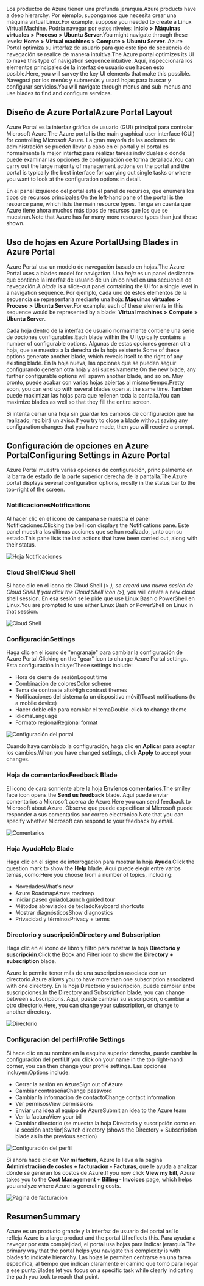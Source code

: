 <span data-ttu-id="9b214-101">Los productos de Azure tienen una profunda jerarquía.</span><span class="sxs-lookup"><span data-stu-id="9b214-101">Azure products have a deep hierarchy.</span></span> <span data-ttu-id="9b214-102">Por ejemplo, supongamos que necesita crear una máquina virtual Linux.</span><span class="sxs-lookup"><span data-stu-id="9b214-102">For example, suppose you needed to create a Linux Virtual Machine.</span></span> <span data-ttu-id="9b214-103">Podría navegar por estos niveles: **Inicio** **>** **Máquinas virtuales** **>** **Proceso** **>** **Ubuntu Server**.</span><span class="sxs-lookup"><span data-stu-id="9b214-103">You might navigate through these levels: **Home** **>** **Virtual machines** **>** **Compute** **>** **Ubuntu Server**.</span></span> <span data-ttu-id="9b214-104">Azure Portal optimiza su interfaz de usuario para que este tipo de secuencia de navegación se realice de manera intuitiva.</span><span class="sxs-lookup"><span data-stu-id="9b214-104">The Azure portal optimizes its UI to make this type of navigation sequence intuitive.</span></span> <span data-ttu-id="9b214-105">Aquí, inspeccionará los elementos principales de la interfaz de usuario que hacen esto posible.</span><span class="sxs-lookup"><span data-stu-id="9b214-105">Here, you will survey the key UI elements that make this possible.</span></span> <span data-ttu-id="9b214-106">Navegará por los menús y submenús y usará hojas para buscar y configurar servicios.</span><span class="sxs-lookup"><span data-stu-id="9b214-106">You will navigate through menus and sub-menus and use blades to find and configure services.</span></span>

## <a name="azure-portal-layout"></a><span data-ttu-id="9b214-107">Diseño de Azure Portal</span><span class="sxs-lookup"><span data-stu-id="9b214-107">Azure Portal Layout</span></span>

<span data-ttu-id="9b214-108">Azure Portal es la interfaz gráfica de usuario (GUI) principal para controlar Microsoft Azure.</span><span class="sxs-lookup"><span data-stu-id="9b214-108">The Azure portal is the main graphical user interface (GUI) for controlling Microsoft Azure.</span></span> <span data-ttu-id="9b214-109">La gran mayoría de las acciones de administración se pueden llevar a cabo en el portal y el portal es normalmente la mejor interfaz para realizar tareas individuales o donde puede examinar las opciones de configuración de forma detallada.</span><span class="sxs-lookup"><span data-stu-id="9b214-109">You can carry out the large majority of management actions on the portal and the portal is typically the best interface for carrying out single tasks or where you want to look at the configuration options in detail.</span></span>

<span data-ttu-id="9b214-110">En el panel izquierdo del portal está el panel de recursos, que enumera los tipos de recursos principales.</span><span class="sxs-lookup"><span data-stu-id="9b214-110">On the left-hand pane of the portal is the resource pane, which lists the main resource types.</span></span> <span data-ttu-id="9b214-111">Tenga en cuenta que Azure tiene ahora muchos más tipos de recursos que los que se muestran.</span><span class="sxs-lookup"><span data-stu-id="9b214-111">Note that Azure has far many more resource types than just those shown.</span></span>

## <a name="using-blades-in-azure-portal"></a><span data-ttu-id="9b214-112">Uso de hojas en Azure Portal</span><span class="sxs-lookup"><span data-stu-id="9b214-112">Using Blades in Azure Portal</span></span>

<span data-ttu-id="9b214-113">Azure Portal usa un modelo de navegación basado en hojas.</span><span class="sxs-lookup"><span data-stu-id="9b214-113">The Azure Portal uses a blades model for navigation.</span></span> <span data-ttu-id="9b214-114">Una _hoja_ es un panel deslizante que contiene la interfaz de usuario de un único nivel en una secuencia de navegación.</span><span class="sxs-lookup"><span data-stu-id="9b214-114">A _blade_ is a slide-out panel containing the UI for a single level in a navigation sequence.</span></span> <span data-ttu-id="9b214-115">Por ejemplo, cada uno de estos elementos de la secuencia se representaría mediante una hoja: **Máquinas virtuales** **>** **Proceso** **>** **Ubuntu Server**.</span><span class="sxs-lookup"><span data-stu-id="9b214-115">For example, each of these elements in this sequence would be represented by a blade: **Virtual machines** **>** **Compute** **>** **Ubuntu Server**.</span></span>

<span data-ttu-id="9b214-116">Cada hoja dentro de la interfaz de usuario normalmente contiene una serie de opciones configurables.</span><span class="sxs-lookup"><span data-stu-id="9b214-116">Each blade within the UI typically contains a number of configurable options.</span></span> <span data-ttu-id="9b214-117">Algunas de estas opciones generan otra hoja, que se muestra a la derecha de la hoja existente.</span><span class="sxs-lookup"><span data-stu-id="9b214-117">Some of these options generate another blade, which reveals itself to the right of any existing blade.</span></span> <span data-ttu-id="9b214-118">En la hoja nueva, las opciones que se pueden seguir configurando generan otra hoja y así sucesivamente.</span><span class="sxs-lookup"><span data-stu-id="9b214-118">On the new blade, any further configurable options will spawn another blade, and so on.</span></span> <span data-ttu-id="9b214-119">Muy pronto, puede acabar con varias hojas abiertas al mismo tiempo.</span><span class="sxs-lookup"><span data-stu-id="9b214-119">Pretty soon, you can end up with several blades open at the same time.</span></span> <span data-ttu-id="9b214-120">También puede maximizar las hojas para que rellenen toda la pantalla.</span><span class="sxs-lookup"><span data-stu-id="9b214-120">You can maximize blades as well so that they fill the entire screen.</span></span>

<span data-ttu-id="9b214-121">Si intenta cerrar una hoja sin guardar los cambios de configuración que ha realizado, recibirá un aviso.</span><span class="sxs-lookup"><span data-stu-id="9b214-121">If you try to close a blade without saving any configuration changes that you have made, then you will receive a prompt.</span></span>

## <a name="configuring-settings-in-azure-portal"></a><span data-ttu-id="9b214-122">Configuración de opciones en Azure Portal</span><span class="sxs-lookup"><span data-stu-id="9b214-122">Configuring Settings in Azure Portal</span></span>

<span data-ttu-id="9b214-123">Azure Portal muestra varias opciones de configuración, principalmente en la barra de estado de la parte superior derecha de la pantalla.</span><span class="sxs-lookup"><span data-stu-id="9b214-123">The Azure portal displays several configuration options, mostly in the status bar to the top-right of the screen.</span></span>

### <a name="notifications"></a><span data-ttu-id="9b214-124">Notificaciones</span><span class="sxs-lookup"><span data-stu-id="9b214-124">Notifications</span></span>

<span data-ttu-id="9b214-125">Al hacer clic en el icono de campana se muestra el panel Notificaciones.</span><span class="sxs-lookup"><span data-stu-id="9b214-125">Clicking the bell icon displays the Notifications pane.</span></span> <span data-ttu-id="9b214-126">Este panel muestra las últimas acciones que se han realizado, junto con su estado.</span><span class="sxs-lookup"><span data-stu-id="9b214-126">This pane lists the last actions that have been carried out, along with their status.</span></span>

![Hoja Notificaciones](../images/2-notifications-blade.PNG)

### <a name="cloud-shell"></a><span data-ttu-id="9b214-128">Cloud Shell</span><span class="sxs-lookup"><span data-stu-id="9b214-128">Cloud Shell</span></span>

<span data-ttu-id="9b214-129">Si hace clic en el icono de Cloud Shell (> _), se creará una nueva sesión de Cloud Shell.</span><span class="sxs-lookup"><span data-stu-id="9b214-129">If you click the Cloud Shell icon (>_), you will create a new cloud shell session.</span></span> <span data-ttu-id="9b214-130">En esa sesión se le pide que use Linux Bash o PowerShell en Linux.</span><span class="sxs-lookup"><span data-stu-id="9b214-130">You are prompted to use either Linux Bash or PowerShell on Linux in that session.</span></span>

![Cloud Shell](../images/2-choose-shell.PNG)

### <a name="settings"></a><span data-ttu-id="9b214-132">Configuración</span><span class="sxs-lookup"><span data-stu-id="9b214-132">Settings</span></span>

<span data-ttu-id="9b214-133">Haga clic en el icono de "engranaje" para cambiar la configuración de Azure Portal.</span><span class="sxs-lookup"><span data-stu-id="9b214-133">Clicking on the "gear" icon to change Azure Portal settings.</span></span> <span data-ttu-id="9b214-134">Esta configuración incluye:</span><span class="sxs-lookup"><span data-stu-id="9b214-134">These settings include:</span></span>

* <span data-ttu-id="9b214-135">Hora de cierre de sesión</span><span class="sxs-lookup"><span data-stu-id="9b214-135">Logout time</span></span>
* <span data-ttu-id="9b214-136">Combinación de colores</span><span class="sxs-lookup"><span data-stu-id="9b214-136">Color scheme</span></span>
* <span data-ttu-id="9b214-137">Tema de contraste alto</span><span class="sxs-lookup"><span data-stu-id="9b214-137">High contrast themes</span></span>
* <span data-ttu-id="9b214-138">Notificaciones del sistema (a un dispositivo móvil)</span><span class="sxs-lookup"><span data-stu-id="9b214-138">Toast notifications (to a mobile device)</span></span>
* <span data-ttu-id="9b214-139">Hacer doble clic para cambiar el tema</span><span class="sxs-lookup"><span data-stu-id="9b214-139">Double-click to change theme</span></span>
* <span data-ttu-id="9b214-140">Idioma</span><span class="sxs-lookup"><span data-stu-id="9b214-140">Language</span></span>
* <span data-ttu-id="9b214-141">Formato regional</span><span class="sxs-lookup"><span data-stu-id="9b214-141">Regional format</span></span>

![Configuración del portal](../images/2-settings-blade.PNG)

<span data-ttu-id="9b214-143">Cuando haya cambiado la configuración, haga clic en **Aplicar** para aceptar los cambios.</span><span class="sxs-lookup"><span data-stu-id="9b214-143">When you have changed settings, click **Apply** to accept your changes.</span></span>

### <a name="feedback-blade"></a><span data-ttu-id="9b214-144">Hoja de comentarios</span><span class="sxs-lookup"><span data-stu-id="9b214-144">Feedback Blade</span></span>

<span data-ttu-id="9b214-145">El icono de cara sonriente abre la hoja **Envíenos comentarios**.</span><span class="sxs-lookup"><span data-stu-id="9b214-145">The smiley face icon opens the **Send us feedback** blade.</span></span> <span data-ttu-id="9b214-146">Aquí puede enviar comentarios a Microsoft acerca de Azure.</span><span class="sxs-lookup"><span data-stu-id="9b214-146">Here you can send feedback to Microsoft about Azure.</span></span> <span data-ttu-id="9b214-147">Observe que puede especificar si Microsoft puede responder a sus comentarios por correo electrónico.</span><span class="sxs-lookup"><span data-stu-id="9b214-147">Note that you can specify whether Microsoft can respond to your feedback by email.</span></span>

![Comentarios](../images/2-feedback-blade.PNG)

### <a name="help-blade"></a><span data-ttu-id="9b214-149">Hoja Ayuda</span><span class="sxs-lookup"><span data-stu-id="9b214-149">Help Blade</span></span>

<span data-ttu-id="9b214-150">Haga clic en el signo de interrogación para mostrar la hoja **Ayuda**.</span><span class="sxs-lookup"><span data-stu-id="9b214-150">Click the question mark to show the **Help** blade.</span></span> <span data-ttu-id="9b214-151">Aquí puede elegir entre varios temas, como:</span><span class="sxs-lookup"><span data-stu-id="9b214-151">Here you choose from a number of topics, including:</span></span>

* <span data-ttu-id="9b214-152">Novedades</span><span class="sxs-lookup"><span data-stu-id="9b214-152">What's new</span></span>
* <span data-ttu-id="9b214-153">Azure Roadmap</span><span class="sxs-lookup"><span data-stu-id="9b214-153">Azure roadmap</span></span>
* <span data-ttu-id="9b214-154">Iniciar paseo guiado</span><span class="sxs-lookup"><span data-stu-id="9b214-154">Launch guided tour</span></span>
* <span data-ttu-id="9b214-155">Métodos abreviados de teclado</span><span class="sxs-lookup"><span data-stu-id="9b214-155">Keyboard shortcuts</span></span>
* <span data-ttu-id="9b214-156">Mostrar diagnósticos</span><span class="sxs-lookup"><span data-stu-id="9b214-156">Show diagnostics</span></span>
* <span data-ttu-id="9b214-157">Privacidad y términos</span><span class="sxs-lookup"><span data-stu-id="9b214-157">Privacy + terms</span></span>

### <a name="directory-and-subscription"></a><span data-ttu-id="9b214-158">Directorio y suscripción</span><span class="sxs-lookup"><span data-stu-id="9b214-158">Directory and Subscription</span></span>

<span data-ttu-id="9b214-159">Haga clic en el icono de libro y filtro para mostrar la hoja **Directorio y suscripción**.</span><span class="sxs-lookup"><span data-stu-id="9b214-159">Click the Book and Filter icon to show the **Directory + subscription** blade.</span></span>

<span data-ttu-id="9b214-160">Azure le permite tener más de una suscripción asociada con un directorio.</span><span class="sxs-lookup"><span data-stu-id="9b214-160">Azure allows you to have more than one subscription associated with one directory.</span></span> <span data-ttu-id="9b214-161">En la hoja Directorio y suscripción, puede cambiar entre suscripciones.</span><span class="sxs-lookup"><span data-stu-id="9b214-161">In the Directory and Subscription blade, you can change between subscriptions.</span></span> <span data-ttu-id="9b214-162">Aquí, puede cambiar su suscripción, o cambiar a otro directorio.</span><span class="sxs-lookup"><span data-stu-id="9b214-162">Here, you can change your subscription, or change to another directory.</span></span>

![Directorio](../images/2-directory-blade-1.PNG)

### <a name="profile-settings"></a><span data-ttu-id="9b214-164">Configuración del perfil</span><span class="sxs-lookup"><span data-stu-id="9b214-164">Profile Settings</span></span>

<span data-ttu-id="9b214-165">Si hace clic en su nombre en la esquina superior derecha, puede cambiar la configuración del perfil.</span><span class="sxs-lookup"><span data-stu-id="9b214-165">If you click on your name in the top right-hand corner, you can then change your profile settings.</span></span>
<span data-ttu-id="9b214-166">Las opciones incluyen:</span><span class="sxs-lookup"><span data-stu-id="9b214-166">Options include:</span></span>

* <span data-ttu-id="9b214-167">Cerrar la sesión en Azure</span><span class="sxs-lookup"><span data-stu-id="9b214-167">Sign out of Azure</span></span>
* <span data-ttu-id="9b214-168">Cambiar contraseña</span><span class="sxs-lookup"><span data-stu-id="9b214-168">Change password</span></span>
* <span data-ttu-id="9b214-169">Cambiar la información de contacto</span><span class="sxs-lookup"><span data-stu-id="9b214-169">Change contact information</span></span>
* <span data-ttu-id="9b214-170">Ver permisos</span><span class="sxs-lookup"><span data-stu-id="9b214-170">View permissions</span></span>
* <span data-ttu-id="9b214-171">Enviar una idea al equipo de Azure</span><span class="sxs-lookup"><span data-stu-id="9b214-171">Submit an idea to the Azure team</span></span>
* <span data-ttu-id="9b214-172">Ver la factura</span><span class="sxs-lookup"><span data-stu-id="9b214-172">View your bill</span></span>
* <span data-ttu-id="9b214-173">Cambiar directorio (se muestra la hoja Directorio y suscripción como en la sección anterior)</span><span class="sxs-lookup"><span data-stu-id="9b214-173">Switch directory (shows the Directory + Subscription blade as in the previous section)</span></span>

![Configuración del perfil](../images/2-portal-menu.png)

<span data-ttu-id="9b214-175">Si ahora hace clic en **Ver mi factura**, Azure le lleva a la página **Administración de costos + facturación - Facturas**, que le ayuda a analizar dónde se generan los costos de Azure.</span><span class="sxs-lookup"><span data-stu-id="9b214-175">If you now click **View my bill**, Azure takes you to the **Cost Management + Billing - Invoices** page, which helps you analyze where Azure is generating costs.</span></span>

![Página de facturación](../images/2-portal-billing.PNG)

## <a name="summary"></a><span data-ttu-id="9b214-177">Resumen</span><span class="sxs-lookup"><span data-stu-id="9b214-177">Summary</span></span>

<span data-ttu-id="9b214-178">Azure es un producto grande y la interfaz de usuario del portal así lo refleja.</span><span class="sxs-lookup"><span data-stu-id="9b214-178">Azure is a large product and the portal UI reflects this.</span></span> <span data-ttu-id="9b214-179">Para ayudar a navegar por esta complejidad, el portal usa hojas para indicar jerarquía.</span><span class="sxs-lookup"><span data-stu-id="9b214-179">The primary way that the portal helps you navigate this complexity is with blades to indicate hierarchy.</span></span> <span data-ttu-id="9b214-180">Las hojas le permiten centrarse en una tarea específica, al tiempo que indican claramente el camino que tomó para llegar a ese punto.</span><span class="sxs-lookup"><span data-stu-id="9b214-180">Blades let you focus on a specific task while clearly indicating the path you took to reach that point.</span></span>